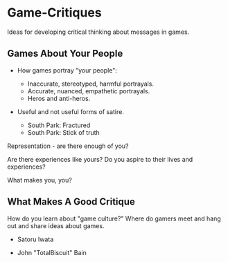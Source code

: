 # Game-Critiques

Ideas for developing critical thinking about messages in games.

## Games About Your People

* How games portray "your people":
  - Inaccurate, stereotyped, harmful portrayals.
  - Accurate, nuanced, empathetic portrayals.
  - Heros and anti-heros.
  
* Useful and not useful forms of satire.
  - South Park: Fractured
  - South Park: Stick of truth
  
Representation - are there enough of you?

Are there experiences like yours? Do you aspire to their lives and experiences?

What makes you, you?

## What Makes A Good Critique

How do you learn about "game culture?" Where do gamers meet and hang out and share ideas about games.

* Satoru Iwata

* John "TotalBiscuit" Bain
